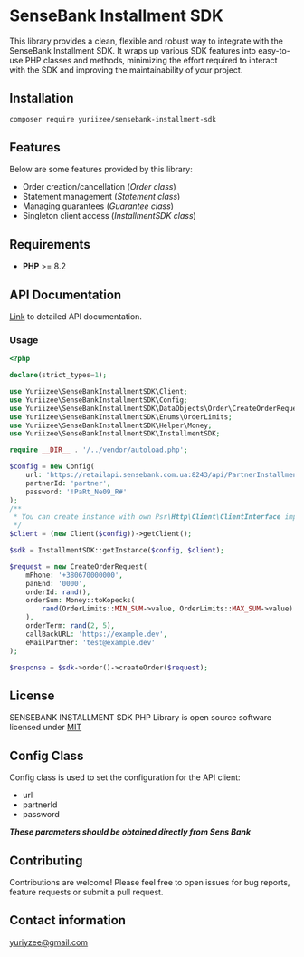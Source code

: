 # SenseBank Installment SDK

This library provides a clean, flexible and robust way to integrate with the SenseBank Installment SDK. It wraps up various SDK features into easy-to-use PHP classes and methods, minimizing the effort required to interact with the SDK and improving the maintainability of your project.

## Installation
```bash
composer require yuriizee/sensebank-installment-sdk
```

## Features
Below are some features provided by this library:
* Order creation/cancellation (_Order class_)
* Statement management (_Statement class_)
* Managing guarantees (_Guarantee class_)
* Singleton client access (_InstallmentSDK class_)

## Requirements
* **PHP** >= 8.2

## API Documentation
[Link](https://sensebank.ua/partnerskiy-installment/) to detailed API documentation.

### Usage
```php
<?php

declare(strict_types=1);

use Yuriizee\SenseBankInstallmentSDK\Client;
use Yuriizee\SenseBankInstallmentSDK\Config;
use Yuriizee\SenseBankInstallmentSDK\DataObjects\Order\CreateOrderRequest;
use Yuriizee\SenseBankInstallmentSDK\Enums\OrderLimits;
use Yuriizee\SenseBankInstallmentSDK\Helper\Money;
use Yuriizee\SenseBankInstallmentSDK\InstallmentSDK;

require __DIR__ . '/../vendor/autoload.php';

$config = new Config(
    url: 'https://retailapi.sensebank.com.ua:8243/api/PartnerInstallment/v1.0/',
    partnerId: 'partner',
    password: '!PaRt_Ne09_R#'
);
/**
 * You can create instance with own Psr\Http\Client\ClientInterface implemented class
 */
$client = (new Client($config))->getClient();

$sdk = InstallmentSDK::getInstance($config, $client);

$request = new CreateOrderRequest(
    mPhone: '+380670000000',
    panEnd: '0000',
    orderId: rand(),
    orderSum: Money::toKopecks(
        rand(OrderLimits::MIN_SUM->value, OrderLimits::MAX_SUM->value)
    ),
    orderTerm: rand(2, 5),
    callBackURL: 'https://example.dev',
    eMailPartner: 'test@example.dev'
);

$response = $sdk->order()->createOrder($request);

```

## License
SENSEBANK INSTALLMENT SDK PHP Library is open source software licensed under [MIT](https://github.com/yuriizee/sensebank-installment-sdk/blob/main/LICENSE)

## Config Class
Config class is used to set the configuration for the API client:
* url
* partnerId
* password

_**These parameters should be obtained directly from Sens Bank**_

## Contributing
Contributions are welcome! Please feel free to open issues for bug reports, feature requests or submit a pull request.

## Contact information
[yuriyzee@gmail.com](mail:yuriyzee@gmail.com)